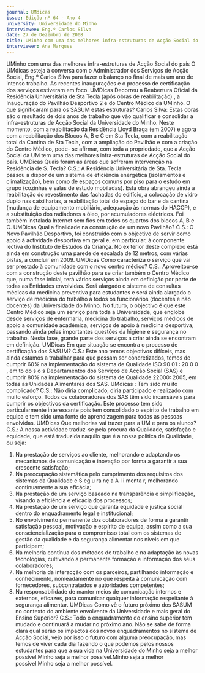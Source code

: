 ```yaml
---
journal: UMdicas
issue: Edição nº 64 - Ano 4
university: Universidade do Minho
interviewee: Eng.º Carlos Silva
date: 27 de Dezembro de 2008
title: UMinho com uma das melhores infra-estruturas de Acção Social do país
interviewer: Ana Marques
---
```



UMinho com uma das melhores infra-estruturas de Acção Social do país
O UMdicas esteja à conversa com
o Administrador dos Serviços de
Acção Social, Eng.º Carlos Silva
para fazer o balanço no final de
mais um ano de intenso trabalho.
As recentes inaugurações e o
processo de certificação dos
serviços estiveram em foco.
UMDicas Decorreu a Reabertura
Oficial da Residência
Universitária de Sta Tecla (após
obras de reabilitação) , a
Inauguração do Pavilhão
Desportivo 2 e do Centro Médico
da UMinho. O que significaram
para os SASUM estas estruturas?
Carlos Silva: Estas obras são o
resultado de dois anos de
trabalho que vão qualificar e
consolidar a infra-estruturas de
Acção Social da Universidade do
Minho.
Neste momento, com a
reabilitação da Residência Lloyd
Braga (em 2007) e agora com a
reabilitação dos Blocos A, B e C
em Sta Tecla, com a reabilitação
total da Cantina de Sta Tecla, com
a ampliação do Pavilhão e com a
criação do Centro Médico, pode-
se afirmar, com toda a
propriedade, que a Acção Social
da UM tem uma das melhores
infra-estruturas de Acção Social
do país.
UMDicas Quais foram as áreas
que sofreram intervenção na
Residência de S. Tecla?
C.S.: A Residência Universitária
de Sta. Tecla passou a dispor de
um sistema de eficiência
energética (isolamentos e
climatização), bem como de
espaços comuns por piso para o
estudo em grupo (cozinhas e
salas de estudo mobiladas).
Esta obra abrangeu ainda a
reabilitação do revestimento das
fachadas do edifício, a colocação
de vidro duplo nas caixilharias, a
reabilitação total do espaço do
bar e da cantina (mudança de
equipamento mobiliário,
adequação às normas do HACCP),
e a substituição dos radiadores a
óleo, por acumuladores
eléctricos. Foi também instalada
Internet sem fios em todos os
quartos dos blocos A, B e C.
UMDicas Qual a finalidade na
construção de um novo
Pavilhão?
C.S.: O Novo Pavilhão Desportivo,
foi construído com o objectivo de
servir como apoio à actividade
desportiva em geral e, em
particular, à componente lectiva
do Instituto de Estudos da
Criança. No ex terior deste
complexo está ainda em
construção uma parede de
escalada de 12 metros, com
várias pistas, a concluir em 2009.
UMDicas Como caracteriza o
serviço que vai ser prestado à
comunidade com o novo centro
médico?
C.S.: Aproveitou-se com a
construção deste pavilhão para
se criar também o Centro Médico
que, numa fase inicial, terá vários
serviços ainda em definição por
parte de todas as Entidades
envolvidas. Será alargado o
sistema de consultas médicas da
medicina preventiva para
estudantes e será ainda alargado
o serviço de medicina do trabalho
a todos os funcionários
(docentes e não docentes) da
Universidade do Minho.
No futuro, o objectivo é que este
Centro Médico seja um serviço
para toda a Universidade, que
englobe desde serviços de
enfermaria, medicina do trabalho,
serviços médicos de apoio a
comunidade académica, serviços
de apoio à medicina desportiva,
passando ainda pelas
importantes questões da higiene
e segurança no trabalho. Nesta
fase, grande parte dos serviços a
criar ainda se encontram em
definição.
UMDicas Em que situação se
encontra o processo de
certificação dos SASUM?
C.S.: Este ano temos objectivos
difíceis, mas ainda estamos a
trabalhar para que possam ser
concretizados, temos de cumprir
60% na implementação do
sistema de Qualidade ISO
90 01 : 20 0 0 , em to do s o s
Departamentos dos Serviços de
Acção Social (SAS) e cumprir 80%
na implementação do sistema de
Qualidade 22000: 2005, em todas
as Unidades Alimentares dos SAS.
UMdicas : Tem sido mu ito
complicado?
C.S.: Não diria complicado, diria
participado e realizado com
muito esforço. Todos os
colaboradores dos SAS têm sido
incansáveis para cumprir os
objectivos da certificação. Este
processo tem sido
particularmente interessante
pois tem consolidado o espírito de
trabalho em equipa e tem sido
uma fonte de aprendizagem para
todas as pessoas envolvidas.
UMDicas Que melhorias vai
trazer para a UM e para os
alunos?
C.S.: A nossa actividade traduz-se
pela procura da Qualidade,
satisfação e equidade, que está
traduzida naquilo que é a nossa
politica de Qualidade, ou seja: 
1. Na prestação de serviços ao
cliente, melhorando e adaptando
os mecanismos de comunicação
e inovação por forma a garantir a
sua crescente satisfação;
2. Na preocupação sistemática
pelo cumprimento dos requisitos
dos sistemas da Qualidade e
S eg u ra nç a A l i menta r,
melhorando continuamente a
sua eficácia;
3. Na prestação de um serviço
baseado na transparência e
simplificação, visando a
eficiência e eficácia dos
processos;
4. Na prestação de um serviço
que garanta equidade e justiça
social dentro do enquadramento
legal e institucional;
5. No envolvimento permanente
dos colaboradores de forma a
garantir satisfação pessoal,
motivação e espírito de equipa,
assim como a sua
consciencialização para o
compromisso total com os
sistemas de gestão da qualidade
e da segurança alimentar nos
níveis em que participem;
6. Na melhoria contínua dos
métodos de trabalho e na
adaptação às novas tecnologias,
cultivando a permanente
formação e informação dos seus
colaboradores;
7. Na melhoria da interacção com
os parceiros, partilhando
informação e conhecimento,
nomeadamente no que respeita à
comunicação com fornecedores,
subcontratados e autoridades
competentes;
8. Na responsabilidade de manter
meios de comunicação internos e
externos, eficazes, para
comunicar qualquer informação
respeitante à segurança
alimentar.
UMDicas Como vê o futuro
próximo dos SASUM no contexto
do ambiente envolvente da
Universidade e mais geral do
Ensino Superior?
C.S.: Todo o enquadramento do
ensino superior tem mudado e
continuará a mudar no próximo
ano. Não se sabe de forma clara
qual serão os impactos dos novos
enquadramentos no sistema de
Acção Social, vejo por isso o
futuro com alguma preocupação,
mas temos de viver cada dia
fazendo o que podemos pelos
nossos estudantes para que a
sua vida na Universidade do
Minho seja a melhor possível.Minho seja a melhor possível.Minho seja a melhor possível.Minho seja a melhor possível.